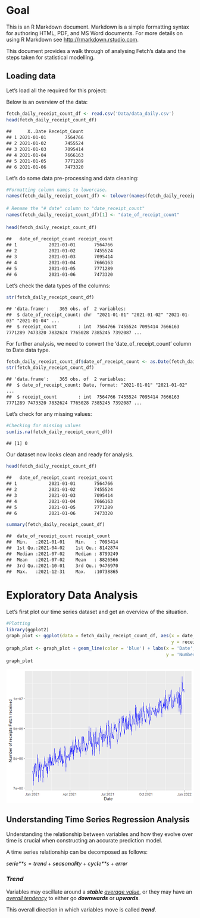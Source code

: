 # Goal

This is an R Markdown document. Markdown is a simple formatting syntax
for authoring HTML, PDF, and MS Word documents. For more details on
using R Markdown see <http://rmarkdown.rstudio.com>.

This document provides a walk through of analysing Fetch’s data and the
steps taken for statistical modelling.

## Loading data

Let’s load all the required for this project:

Below is an overview of the data:

``` r
fetch_daily_receipt_count_df <- read.csv('Data/data_daily.csv')
head(fetch_daily_receipt_count_df)
```

    ##      X..Date Receipt_Count
    ## 1 2021-01-01       7564766
    ## 2 2021-01-02       7455524
    ## 3 2021-01-03       7095414
    ## 4 2021-01-04       7666163
    ## 5 2021-01-05       7771289
    ## 6 2021-01-06       7473320

Let’s do some data pre-processing and data cleaning:

``` r
#Formatting column names to lowercase.
names(fetch_daily_receipt_count_df) <- tolower(names(fetch_daily_receipt_count_df))

# Rename the "# date" column to "date_receipt_count"
names(fetch_daily_receipt_count_df)[1] <- "date_of_receipt_count"

head(fetch_daily_receipt_count_df)
```

    ##   date_of_receipt_count receipt_count
    ## 1            2021-01-01       7564766
    ## 2            2021-01-02       7455524
    ## 3            2021-01-03       7095414
    ## 4            2021-01-04       7666163
    ## 5            2021-01-05       7771289
    ## 6            2021-01-06       7473320

Let’s check the data types of the columns:

``` r
str(fetch_daily_receipt_count_df)
```

    ## 'data.frame':    365 obs. of  2 variables:
    ##  $ date_of_receipt_count: chr  "2021-01-01" "2021-01-02" "2021-01-03" "2021-01-04" ...
    ##  $ receipt_count        : int  7564766 7455524 7095414 7666163 7771289 7473320 7832624 7765028 7385245 7392087 ...

For further analysis, we need to convert the ‘date_of_receipt_count’
column to Date data type.

``` r
fetch_daily_receipt_count_df$date_of_receipt_count <- as.Date(fetch_daily_receipt_count_df$date_of_receipt_count)
str(fetch_daily_receipt_count_df)
```

    ## 'data.frame':    365 obs. of  2 variables:
    ##  $ date_of_receipt_count: Date, format: "2021-01-01" "2021-01-02" ...
    ##  $ receipt_count        : int  7564766 7455524 7095414 7666163 7771289 7473320 7832624 7765028 7385245 7392087 ...

Let’s check for any missing values:

``` r
#Checking for missing values
sum(is.na(fetch_daily_receipt_count_df))
```

    ## [1] 0

Our dataset now looks clean and ready for analysis.

``` r
head(fetch_daily_receipt_count_df)
```

    ##   date_of_receipt_count receipt_count
    ## 1            2021-01-01       7564766
    ## 2            2021-01-02       7455524
    ## 3            2021-01-03       7095414
    ## 4            2021-01-04       7666163
    ## 5            2021-01-05       7771289
    ## 6            2021-01-06       7473320

``` r
summary(fetch_daily_receipt_count_df)
```

    ##  date_of_receipt_count receipt_count     
    ##  Min.   :2021-01-01    Min.   : 7095414  
    ##  1st Qu.:2021-04-02    1st Qu.: 8142874  
    ##  Median :2021-07-02    Median : 8799249  
    ##  Mean   :2021-07-02    Mean   : 8826566  
    ##  3rd Qu.:2021-10-01    3rd Qu.: 9476970  
    ##  Max.   :2021-12-31    Max.   :10738865

# Exploratory Data Analysis

Let’s first plot our time series dataset and get an overview of the
situation.

``` r
#Plotting
library(ggplot2)
graph_plot <- ggplot(data = fetch_daily_receipt_count_df, aes(x = date_of_receipt_count,
                                                              y = receipt_count))
graph_plot <- graph_plot + geom_line(color = 'blue') + labs(x = 'Date',
                                                            y = 'Number of receipts Fetch received')
graph_plot
```

![](analysis_Notebook_files/figure-markdown_github/unnamed-chunk-7-1.png)

## Understanding Time Series Regression Analysis

Understanding the relationship between variables and how they evolve
over time is crucial when constructing an accurate prediction model.

A time series relationship can be decomposed as follows:

*s**e**r**i**e**s* = *t**r**e**n**d* + *s**e**a**s**o**n**a**l**i**t**y* + *c**y**c**l**e**s* + *e**r**r**o**r*

### *Trend*

Variables may oscillate around a ***stable*** *<u>average value</u>*, or
they may have an *<u>overall tendency</u>* to either go ***downwards***
or ***upwards***.

This overall direction in which variables move is called ***trend***.

